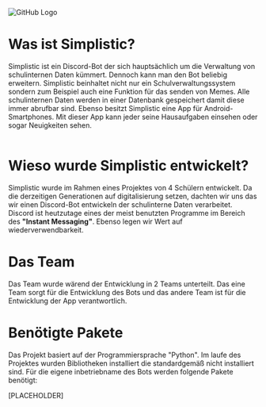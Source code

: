 ![GitHub Logo](https://cdn.discordapp.com/attachments/807226989223608401/889169583993409576/Unbenannt-1.png)
<br>
# Was ist Simplistic?
Simplistic ist ein Discord-Bot der sich hauptsächlich um die Verwaltung von schulinternen Daten kümmert. Dennoch kann man den Bot beliebig erweitern. Simplistic beinhaltet nicht nur ein Schulverwaltungssystem sondern zum Beispiel auch eine Funktion für das senden von Memes. Alle schulinternen Daten werden in einer Datenbank gespeichert damit diese immer abrufbar sind. Ebenso besitzt Simplistic eine App für Android-Smartphones. Mit dieser App kann jeder seine Hausaufgaben einsehen oder sogar Neuigkeiten sehen.
<br>
<br>

# Wieso wurde Simplistic entwickelt?
Simplistic wurde im Rahmen eines Projektes von 4 Schülern entwickelt. Da die derzeitigen Generationen auf digitalisierung setzen, dachten wir uns das wir einen Discord-Bot entwickeln der schulinterne Daten verarbeitet. Discord ist heutzutage eines der meist benutzten Programme im Bereich des <b>"Instant Messaging"</b>. Ebenso legen wir Wert auf wiederverwendbarkeit.

# Das Team
Das Team wurde wärend der Entwicklung in 2 Teams unterteilt. Das eine Team sorgt für die Entwicklung des Bots und das andere Team ist für die Entwicklung der App verantwortlich.

# Benötigte Pakete
Das Projekt basiert auf der Programmiersprache "Python". Im laufe des Projektes wurden Bibliotheken installiert die standardgemäß nicht installiert sind. Für die eigene inbetriebname des Bots werden folgende Pakete benötigt:

[PLACEHOLDER]
